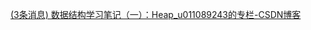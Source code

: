 [(3条消息) 数据结构学习笔记（一）：Heap_u011089243的专栏-CSDN博客](https://blog.csdn.net/u011089243/article/details/54890452)